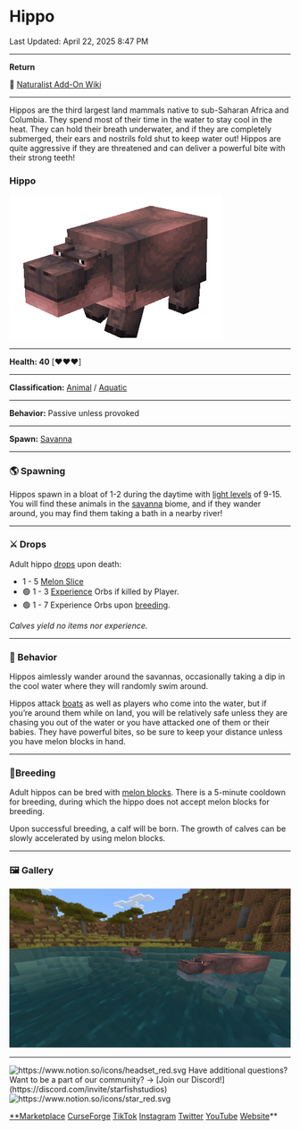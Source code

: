 # Hippo

Last Updated: April 22, 2025 8:47 PM

---

**Return**

🐻 [Naturalist Add-On Wiki](https://www.notion.so/1a7a9a61c3f1800c8e32e893d6e7f430?pvs=21)

---

Hippos are the third largest land mammals native to sub-Saharan Africa and Columbia. They spend most of their time in the water to stay cool in the heat. They can hold their breath underwater, and if they are completely submerged, their ears and nostrils fold shut to keep water out! Hippos are quite aggressive if they are threatened and can deliver a powerful bite with their strong teeth!

<aside>

### **Hippo**

![hippo.gif](Hippo%201dd816019a9f81139d68c13d843d62ce/hippo.gif)

---

**Health: 40** [♥️♥️♥️]

---

**Classification:** [Animal](https://minecraft.fandom.com/wiki/Animal) / [Aquatic](https://minecraft.fandom.com/wiki/Aquatic)

---

**Behavior:** Passive unless provoked

---

**Spawn:** [Savanna](https://minecraft.wiki/w/Savanna)

</aside>

---

### 🌎 Spawning

Hippos spawn in a bloat of 1-2 during the daytime with [light levels](https://minecraft.fandom.com/wiki/Light) of 9-15. You will find these animals in the [savanna](https://minecraft.wiki/w/Savanna) biome, and if they wander around, you may find them taking a bath in a nearby river!

---

### ⚔️ Drops

Adult hippo [drops](https://minecraft.fandom.com/wiki/Drops) upon death:

- 1 - 5 [Melon Slice](https://minecraft.wiki/w/Melon_Slice)
- 🟢 1 - 3 [Experience](https://minecraft.fandom.com/wiki/Experience) Orbs if killed by Player.
- 🟢 1 - 7 Experience Orbs upon [breeding](https://minecraft.fandom.com/wiki/Breeding).

*Calves yield no items nor experience.*

---

### 🧠 Behavior

Hippos aimlessly wander around the savannas, occasionally taking a dip in the cool water where they will randomly swim around.

Hippos attack [boats](https://minecraft.fandom.com/wiki/Boats) as well as players who come into the water, but if you’re around them while on land, you will be relatively safe unless they are chasing you out of the water or you have attacked one of them or their babies. They have powerful bites, so be sure to keep your distance unless you have melon blocks in hand.

---

### 🥚Breeding

Adult hippos can be bred with [melon blocks](https://minecraft.wiki/w/Melon). There is a 5-minute cooldown for breeding, during which the hippo does not accept melon blocks for breeding.

Upon successful breeding, a calf will be born. The growth of calves can be slowly accelerated by using melon blocks.

---

### 🖼️ Gallery

![hippos.PNG](Hippo%201dd816019a9f81139d68c13d843d62ce/hippos.png)

---

<aside>
<img src="https://www.notion.so/icons/headset_red.svg" alt="https://www.notion.so/icons/headset_red.svg" width="40px" /> Have additional questions? Want to be a part of our community? → [Join our Discord!](https://discord.com/invite/starfishstudios)

</aside>

<aside>
<img src="https://www.notion.so/icons/star_red.svg" alt="https://www.notion.so/icons/star_red.svg" width="40px" />

[**Marketplace](https://www.minecraft.net/en-us/marketplace/creator?name=Starfish%20Studios)      [CurseForge](https://www.curseforge.com/members/starfish_studios/projects)      [TikTok](https://www.tiktok.com/@starfishstudios)      [Instagram](https://www.instagram.com/starfishstudiosinc/)      [Twitter](https://twitter.com/starfishstudios)      [YouTube](https://www.youtube.com/@starfishstudios)      [Website](https://starfish-studios.com/)**

</aside>